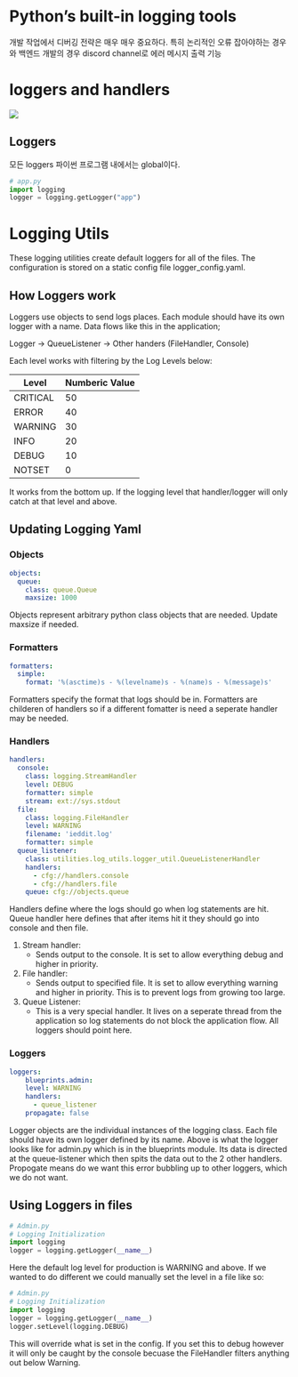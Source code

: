 # Python’s built-in logging tools
개발 작업에서 디버깅 전략은 매우 매우 중요하다. 특히 논리적인 오류 잡아야하는 경우와 백엔드 개발의 경우
discord channel로 에러 메시지 출력 기능

# loggers and handlers 
![](https://miro.medium.com/max/622/1*Hp-v16ZQbei_bAyvXE2KAw.png)

## Loggers
모든 loggers 파이썬 프로그램 내에서는 global이다.

```python
# app.py
import logging
logger = logging.getLogger("app")

```

# Logging Utils

These logging utilities create default loggers for all of the files. The configuration is stored on a static config file logger_config.yaml. 

## How Loggers work

Loggers use objects to send logs places. Each module should have its own logger with a name. Data flows like this in the application;

Logger -> QueueListener -> Other handers (FileHandler, Console) 

Each level works with filtering by the Log Levels below:

Level | Numberic Value
----- | --------------
CRITICAL | 50
ERROR | 40
WARNING | 30
INFO | 20
DEBUG | 10
NOTSET | 0

It works from the bottom up. If the logging level that handler/logger will only catch at that level and above. 

## Updating Logging Yaml

### Objects
```yaml
objects:
  queue:
    class: queue.Queue
    maxsize: 1000
```
 
 Objects represent arbitrary python class objects that are needed. Update maxsize if needed.


### Formatters
```yaml
formatters:
  simple:
    format: '%(asctime)s - %(levelname)s - %(name)s - %(message)s'
```

Formatters specify the format that logs should be in. Formatters are childeren of handlers so if a different fomatter is need a seperate handler may be needed. 


### Handlers
```yaml
handlers:
  console:
    class: logging.StreamHandler
    level: DEBUG
    formatter: simple
    stream: ext://sys.stdout
  file:
    class: logging.FileHandler
    level: WARNING
    filename: 'ieddit.log'
    formatter: simple
  queue_listener:
    class: utilities.log_utils.logger_util.QueueListenerHandler
    handlers:
      - cfg://handlers.console
      - cfg://handlers.file
    queue: cfg://objects.queue
```

Handlers define where the logs should go when log statements are hit. Queue handler here defines that after items hit it they should go into console and then file.

1. Stream handler:
    * Sends output to the console. It is set to allow everything debug and higher in priority. 
2. File handler:
    * Sends output to specified file. It is set to allow everything warning and higher in priority. This is to prevent logs from growing too large. 
3. Queue Listener:
    * This is a very special handler. It lives on a seperate thread from the application so log statements do not block the application flow. All loggers should point here. 

### Loggers
```yaml
loggers:
    blueprints.admin:
    level: WARNING
    handlers: 
      - queue_listener
    propagate: false
```

Logger objects are the individual instances of the logging class. Each file should have its own logger defined by its name. Above is what the logger looks like for admin.py which is in the blueprints module. Its data is directed at the queue-listener which then spits the data out to the 2 other handlers. Propogate means do we want this error bubbling up to other loggers, which we do not want. 

## Using Loggers in files

```python
# Admin.py
# Logging Initialization
import logging 
logger = logging.getLogger(__name__)
```

Here the default log level for production is WARNING and above. If we wanted to do different we could manually set the level in a file like so:

```python
# Admin.py
# Logging Initialization
import logging 
logger = logging.getLogger(__name__)
logger.setLevel(logging.DEBUG)
```

This will override what is set in the config. If you set this to debug however it will only be caught by the console becuase the FileHandler filters anything out below Warning.
